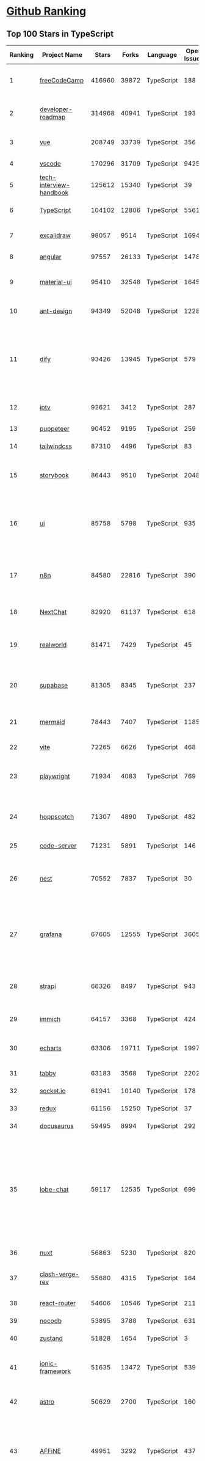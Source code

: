 [Github Ranking](../README.md)
==========

## Top 100 Stars in TypeScript

| Ranking | Project Name | Stars | Forks | Language | Open Issues | Description | Last Commit |
| ------- | ------------ | ----- | ----- | -------- | ----------- | ----------- | ----------- |
| 1 | [freeCodeCamp](https://github.com/freeCodeCamp/freeCodeCamp) | 416960 | 39872 | TypeScript | 188 | freeCodeCamp.org's open-source codebase and curriculum. Learn to code for free. | 2025-04-22T18:32:25Z |
| 2 | [developer-roadmap](https://github.com/kamranahmedse/developer-roadmap) | 314968 | 40941 | TypeScript | 193 | Interactive roadmaps, guides and other educational content to help developers grow in their careers. | 2025-04-22T17:34:18Z |
| 3 | [vue](https://github.com/vuejs/vue) | 208749 | 33739 | TypeScript | 356 | This is the repo for Vue 2. For Vue 3, go to https://github.com/vuejs/core | 2024-10-10T07:24:15Z |
| 4 | [vscode](https://github.com/microsoft/vscode) | 170296 | 31709 | TypeScript | 9425 | Visual Studio Code | 2025-04-22T19:00:48Z |
| 5 | [tech-interview-handbook](https://github.com/yangshun/tech-interview-handbook) | 125612 | 15340 | TypeScript | 39 | 💯 Curated coding interview preparation materials for busy software engineers | 2025-03-26T01:52:05Z |
| 6 | [TypeScript](https://github.com/microsoft/TypeScript) | 104102 | 12806 | TypeScript | 5561 | TypeScript is a superset of JavaScript that compiles to clean JavaScript output. | 2025-04-21T21:11:48Z |
| 7 | [excalidraw](https://github.com/excalidraw/excalidraw) | 98057 | 9514 | TypeScript | 1694 | Virtual whiteboard for sketching hand-drawn like diagrams | 2025-04-22T14:16:20Z |
| 8 | [angular](https://github.com/angular/angular) | 97557 | 26133 | TypeScript | 1478 | Deliver web apps with confidence 🚀 | 2025-04-22T16:39:25Z |
| 9 | [material-ui](https://github.com/mui/material-ui) | 95410 | 32548 | TypeScript | 1645 | Material UI: Comprehensive React component library that implements Google's Material Design. Free forever. | 2025-04-22T07:09:18Z |
| 10 | [ant-design](https://github.com/ant-design/ant-design) | 94349 | 52048 | TypeScript | 1228 | An enterprise-class UI design language and React UI library | 2025-04-22T14:41:32Z |
| 11 | [dify](https://github.com/langgenius/dify) | 93426 | 13945 | TypeScript | 579 | Dify is an open-source LLM app development platform. Dify's intuitive interface combines AI workflow, RAG pipeline, agent capabilities, model management, observability features and more, letting you quickly go from prototype to production. | 2025-04-22T16:23:40Z |
| 12 | [iptv](https://github.com/iptv-org/iptv) | 92621 | 3412 | TypeScript | 287 | Collection of publicly available IPTV channels from all over the world | 2025-04-22T13:39:58Z |
| 13 | [puppeteer](https://github.com/puppeteer/puppeteer) | 90452 | 9195 | TypeScript | 259 | JavaScript API for Chrome and Firefox | 2025-04-22T16:45:56Z |
| 14 | [tailwindcss](https://github.com/tailwindlabs/tailwindcss) | 87310 | 4496 | TypeScript | 83 | A utility-first CSS framework for rapid UI development. | 2025-04-22T16:56:01Z |
| 15 | [storybook](https://github.com/storybookjs/storybook) | 86443 | 9510 | TypeScript | 2048 | Storybook is the industry standard workshop for building, documenting, and testing UI components in isolation | 2025-04-22T18:17:55Z |
| 16 | [ui](https://github.com/shadcn-ui/ui) | 85758 | 5798 | TypeScript | 935 | A set of beautifully-designed, accessible components and a code distribution platform. Works with your favorite frameworks. Open Source. Open Code. | 2025-04-22T18:46:48Z |
| 17 | [n8n](https://github.com/n8n-io/n8n) | 84580 | 22816 | TypeScript | 390 | Fair-code workflow automation platform with native AI capabilities. Combine visual building with custom code, self-host or cloud, 400+ integrations. | 2025-04-22T17:44:31Z |
| 18 | [NextChat](https://github.com/ChatGPTNextWeb/NextChat) | 82920 | 61137 | TypeScript | 618 | ✨ Light and Fast AI Assistant. Support: Web \| iOS \| MacOS \| Android \|  Linux \| Windows | 2025-04-19T08:00:42Z |
| 19 | [realworld](https://github.com/gothinkster/realworld) | 81471 | 7429 | TypeScript | 45 | "The mother of all demo apps" — Exemplary fullstack Medium.com clone powered by React, Angular, Node, Django, and many more | 2024-12-02T17:20:18Z |
| 20 | [supabase](https://github.com/supabase/supabase) | 81305 | 8345 | TypeScript | 237 | The open source Firebase alternative. Supabase gives you a dedicated Postgres database to build your web, mobile, and AI applications. | 2025-04-22T17:37:21Z |
| 21 | [mermaid](https://github.com/mermaid-js/mermaid) | 78443 | 7407 | TypeScript | 1185 | Generation of diagrams like flowcharts or sequence diagrams from text in a similar manner as markdown | 2025-04-22T16:41:40Z |
| 22 | [vite](https://github.com/vitejs/vite) | 72265 | 6626 | TypeScript | 468 | Next generation frontend tooling. It's fast! | 2025-04-22T15:17:31Z |
| 23 | [playwright](https://github.com/microsoft/playwright) | 71934 | 4083 | TypeScript | 769 | Playwright is a framework for Web Testing and Automation. It allows testing Chromium, Firefox and WebKit with a single API.  | 2025-04-22T16:41:51Z |
| 24 | [hoppscotch](https://github.com/hoppscotch/hoppscotch) | 71307 | 4890 | TypeScript | 482 | Open source API development ecosystem - https://hoppscotch.io (open-source alternative to Postman, Insomnia) | 2025-04-22T07:44:46Z |
| 25 | [code-server](https://github.com/coder/code-server) | 71231 | 5891 | TypeScript | 146 | VS Code in the browser | 2025-04-17T19:22:13Z |
| 26 | [nest](https://github.com/nestjs/nest) | 70552 | 7837 | TypeScript | 30 | A progressive Node.js framework for building efficient, scalable, and enterprise-grade server-side applications with TypeScript/JavaScript 🚀 | 2025-04-22T11:42:33Z |
| 27 | [grafana](https://github.com/grafana/grafana) | 67605 | 12555 | TypeScript | 3605 | The open and composable observability and data visualization platform. Visualize metrics, logs, and traces from multiple sources like Prometheus, Loki, Elasticsearch, InfluxDB, Postgres and many more.  | 2025-04-22T19:01:44Z |
| 28 | [strapi](https://github.com/strapi/strapi) | 66326 | 8497 | TypeScript | 943 | 🚀 Strapi is the leading open-source headless CMS. It’s 100% JavaScript/TypeScript, fully customizable, and developer-first. | 2025-04-22T16:12:15Z |
| 29 | [immich](https://github.com/immich-app/immich) | 64157 | 3368 | TypeScript | 424 | High performance self-hosted photo and video management solution. | 2025-04-22T19:02:14Z |
| 30 | [echarts](https://github.com/apache/echarts) | 63306 | 19711 | TypeScript | 1997 | Apache ECharts is a powerful, interactive charting and data visualization library for browser | 2025-04-17T08:54:28Z |
| 31 | [tabby](https://github.com/Eugeny/tabby) | 63183 | 3568 | TypeScript | 2202 | A terminal for a more modern age | 2025-04-15T21:48:26Z |
| 32 | [socket.io](https://github.com/socketio/socket.io) | 61941 | 10140 | TypeScript | 178 | Realtime application framework (Node.JS server) | 2025-03-28T20:32:26Z |
| 33 | [redux](https://github.com/reduxjs/redux) | 61156 | 15250 | TypeScript | 37 | A JS library for predictable global state management | 2025-04-21T02:33:26Z |
| 34 | [docusaurus](https://github.com/facebook/docusaurus) | 59495 | 8994 | TypeScript | 292 | Easy to maintain open source documentation websites. | 2025-04-18T08:11:24Z |
| 35 | [lobe-chat](https://github.com/lobehub/lobe-chat) | 59117 | 12535 | TypeScript | 699 | 🤯 Lobe Chat - an open-source, modern-design AI chat framework. Supports Multi AI Providers( OpenAI / Claude 3 / Gemini / Ollama / DeepSeek / Qwen), Knowledge Base (file upload / knowledge management / RAG ), Multi-Modals (Plugins/Artifacts) and Thinking. One-click FREE deployment of your private ChatGPT/ Claude / DeepSeek application. | 2025-04-22T18:05:36Z |
| 36 | [nuxt](https://github.com/nuxt/nuxt) | 56863 | 5230 | TypeScript | 820 | The Intuitive Vue Framework. | 2025-04-22T16:45:46Z |
| 37 | [clash-verge-rev](https://github.com/clash-verge-rev/clash-verge-rev) | 55680 | 4315 | TypeScript | 164 | A modern GUI client based on Tauri, designed to run in Windows, macOS and Linux for tailored proxy experience | 2025-04-22T18:33:38Z |
| 38 | [react-router](https://github.com/remix-run/react-router) | 54606 | 10546 | TypeScript | 211 | Declarative routing for React | 2025-04-22T17:23:12Z |
| 39 | [nocodb](https://github.com/nocodb/nocodb) | 53895 | 3788 | TypeScript | 631 | 🔥 🔥 🔥 Open Source Airtable Alternative | 2025-04-22T14:36:24Z |
| 40 | [zustand](https://github.com/pmndrs/zustand) | 51828 | 1654 | TypeScript | 3 | 🐻 Bear necessities for state management in React | 2025-04-18T06:00:57Z |
| 41 | [ionic-framework](https://github.com/ionic-team/ionic-framework) | 51635 | 13472 | TypeScript | 539 | A powerful cross-platform UI toolkit for building native-quality iOS, Android, and Progressive Web Apps with HTML, CSS, and JavaScript. | 2025-04-22T16:52:38Z |
| 42 | [astro](https://github.com/withastro/astro) | 50629 | 2700 | TypeScript | 160 | The web framework for content-driven websites. ⭐️ Star to support our work! | 2025-04-22T16:16:21Z |
| 43 | [AFFiNE](https://github.com/toeverything/AFFiNE) | 49951 | 3292 | TypeScript | 437 | There can be more than Notion and Miro. AFFiNE(pronounced [ə‘fain]) is a next-gen knowledge base that brings planning, sorting and creating all together. Privacy first, open-source, customizable and ready to use.  | 2025-04-22T18:09:35Z |
| 44 | [ragflow](https://github.com/infiniflow/ragflow) | 49889 | 4704 | TypeScript | 1884 | RAGFlow is an open-source RAG (Retrieval-Augmented Generation) engine based on deep document understanding. | 2025-04-22T13:12:47Z |
| 45 | [core](https://github.com/vuejs/core) | 49767 | 8610 | TypeScript | 669 | 🖖 Vue.js is a progressive, incrementally-adoptable JavaScript framework for building UI on the web. | 2025-04-22T13:34:40Z |
| 46 | [DefinitelyTyped](https://github.com/DefinitelyTyped/DefinitelyTyped) | 49621 | 30379 | TypeScript | 560 | The repository for high quality TypeScript type definitions. | 2025-04-22T15:09:35Z |
| 47 | [joplin](https://github.com/laurent22/joplin) | 48889 | 5300 | TypeScript | 499 | Joplin - the privacy-focused note taking app with sync capabilities for Windows, macOS, Linux, Android and iOS. | 2025-04-22T16:16:17Z |
| 48 | [cypress](https://github.com/cypress-io/cypress) | 48543 | 3282 | TypeScript | 1366 | Fast, easy and reliable testing for anything that runs in a browser. | 2025-04-22T18:27:18Z |
| 49 | [appwrite](https://github.com/appwrite/appwrite) | 48237 | 4274 | TypeScript | 596 | Build like a team of hundreds_ | 2025-04-22T15:20:32Z |
| 50 | [quill](https://github.com/slab/quill) | 45182 | 3490 | TypeScript | 477 | Quill is a modern WYSIWYG editor built for compatibility and extensibility | 2024-11-30T12:21:23Z |
| 51 | [type-challenges](https://github.com/type-challenges/type-challenges) | 45122 | 4917 | TypeScript | 31762 | Collection of TypeScript type challenges with online judge | 2025-04-22T04:34:02Z |
| 52 | [pixijs](https://github.com/pixijs/pixijs) | 44978 | 4850 | TypeScript | 409 | The HTML5 Creation Engine: Create beautiful digital content with the fastest, most flexible 2D WebGL renderer. | 2025-04-22T17:07:31Z |
| 53 | [query](https://github.com/TanStack/query) | 44842 | 3135 | TypeScript | 64 | 🤖 Powerful asynchronous state management, server-state utilities and data fetching for the web. TS/JS, React Query, Solid Query, Svelte Query and Vue Query. | 2025-04-22T17:06:45Z |
| 54 | [jest](https://github.com/jestjs/jest) | 44717 | 6536 | TypeScript | 263 | Delightful JavaScript Testing. | 2025-04-21T08:42:43Z |
| 55 | [hyper](https://github.com/vercel/hyper) | 43892 | 3532 | TypeScript | 937 | A terminal built on web technologies | 2024-08-14T03:32:57Z |
| 56 | [fuels-ts](https://github.com/FuelLabs/fuels-ts) | 43820 | 1375 | TypeScript | 98 | Fuel Network Typescript SDK | 2025-04-22T17:35:18Z |
| 57 | [babel](https://github.com/babel/babel) | 43520 | 5704 | TypeScript | 602 | 🐠 Babel is a compiler for writing next generation JavaScript. | 2025-04-22T17:50:12Z |
| 58 | [lx-music-desktop](https://github.com/lyswhut/lx-music-desktop) | 43505 | 6210 | TypeScript | 864 | 一个基于 electron 的音乐软件 | 2025-04-19T11:55:58Z |
| 59 | [react-use](https://github.com/streamich/react-use) | 42925 | 3224 | TypeScript | 346 | React Hooks — 👍 | 2025-04-13T08:23:03Z |
| 60 | [react-hook-form](https://github.com/react-hook-form/react-hook-form) | 42925 | 2164 | TypeScript | 66 | 📋 React Hooks for form state management and validation (Web + React Native) | 2025-04-21T03:03:00Z |
| 61 | [Rocket.Chat](https://github.com/RocketChat/Rocket.Chat) | 42515 | 11669 | TypeScript | 2583 | The communications platform that puts data protection first. | 2025-04-22T19:02:12Z |
| 62 | [prisma](https://github.com/prisma/prisma) | 41977 | 1721 | TypeScript | 2199 | Next-generation ORM for Node.js & TypeScript \| PostgreSQL, MySQL, MariaDB, SQL Server, SQLite, MongoDB and CockroachDB | 2025-04-22T18:10:11Z |
| 63 | [cline](https://github.com/cline/cline) | 41402 | 4619 | TypeScript | 555 | Autonomous coding agent right in your IDE, capable of creating/editing files, executing commands, using the browser, and more with your permission every step of the way. | 2025-04-22T18:29:22Z |
| 64 | [styled-components](https://github.com/styled-components/styled-components) | 40791 | 2507 | TypeScript | 298 | Visual primitives for the component age. Use the best bits of ES6 and CSS to style your apps without stress 💅 | 2025-04-02T19:11:34Z |
| 65 | [vuetify](https://github.com/vuetifyjs/vuetify) | 40448 | 6996 | TypeScript | 552 | 🐉 Vue Component Framework | 2025-04-22T14:15:47Z |
| 66 | [hexo](https://github.com/hexojs/hexo) | 40255 | 4913 | TypeScript | 72 | A fast, simple & powerful blog framework, powered by Node.js. | 2025-04-22T14:27:17Z |
| 67 | [tldraw](https://github.com/tldraw/tldraw) | 39740 | 2486 | TypeScript | 280 | whiteboard SDK / infinite canvas SDK | 2025-04-22T16:18:15Z |
| 68 | [expo](https://github.com/expo/expo) | 39278 | 6667 | TypeScript | 496 | An open-source framework for making universal native apps with React. Expo runs on Android, iOS, and the web. | 2025-04-22T18:40:12Z |
| 69 | [chakra-ui](https://github.com/chakra-ui/chakra-ui) | 38976 | 3401 | TypeScript | 3 | Chakra UI is a component system for building products with speed ⚡️ | 2025-04-22T14:04:50Z |
| 70 | [Flowise](https://github.com/FlowiseAI/Flowise) | 37570 | 19520 | TypeScript | 539 | Drag & drop UI to build your customized LLM flow | 2025-04-22T16:01:03Z |
| 71 | [jsoncrack.com](https://github.com/AykutSarac/jsoncrack.com) | 37529 | 2478 | TypeScript | 33 | ✨ Innovative and open-source visualization application that transforms various data formats, such as JSON, YAML, XML, CSV and more, into interactive graphs. | 2025-04-17T16:40:45Z |
| 72 | [zod](https://github.com/colinhacks/zod) | 37294 | 1391 | TypeScript | 568 | TypeScript-first schema validation with static type inference | 2025-04-22T17:00:15Z |
| 73 | [ant-design-pro](https://github.com/ant-design/ant-design-pro) | 37039 | 8182 | TypeScript | 200 | 👨🏻‍💻👩🏻‍💻 Use Ant Design like a Pro! | 2025-01-14T02:22:19Z |
| 74 | [trpc](https://github.com/trpc/trpc) | 37026 | 1352 | TypeScript | 125 | 🧙‍♀️  Move Fast and Break Nothing. End-to-end typesafe APIs made easy.  | 2025-04-18T09:14:01Z |
| 75 | [novu](https://github.com/novuhq/novu) | 36817 | 4003 | TypeScript | 221 | The open-source notification Inbox infrastructure. E-mail, SMS, Push and Slack Integrations. | 2025-04-22T17:08:03Z |
| 76 | [appsmith](https://github.com/appsmithorg/appsmith) | 36761 | 4009 | TypeScript | 4217 | Platform to build admin panels, internal tools, and dashboards. Integrates with 25+ databases and any API. | 2025-04-22T17:53:11Z |
| 77 | [ink-kit](https://github.com/inkonchain/ink-kit) | 36591 | 390 | TypeScript | 1 | Onchain-focused SDK with ready-to-use templates, themes, and magical animated components ✨ | 2025-03-19T11:52:07Z |
| 78 | [firecrawl](https://github.com/mendableai/firecrawl) | 36559 | 3275 | TypeScript | 157 | 🔥 Turn entire websites into LLM-ready markdown or structured data. Scrape, crawl and extract with a single API. | 2025-04-22T18:44:00Z |
| 79 | [upscayl](https://github.com/upscayl/upscayl) | 36481 | 1678 | TypeScript | 62 | 🆙 Upscayl - #1 Free and Open Source AI Image Upscaler for Linux, MacOS and Windows. | 2025-04-21T22:52:23Z |
| 80 | [taro](https://github.com/NervJS/taro) | 36389 | 4827 | TypeScript | 1427 | 开放式跨端跨框架解决方案，支持使用 React/Vue/Nerv 等框架来开发微信/京东/百度/支付宝/字节跳动/ QQ 小程序/H5/React Native 等应用。  https://taro.zone/ | 2025-04-22T10:56:18Z |
| 81 | [RSSHub](https://github.com/DIYgod/RSSHub) | 36355 | 7982 | TypeScript | 362 | 🧡 Everything is RSSible | 2025-04-22T19:03:19Z |
| 82 | [slidev](https://github.com/slidevjs/slidev) | 36156 | 1485 | TypeScript | 115 | Presentation Slides for Developers | 2025-04-22T05:09:22Z |
| 83 | [lerna](https://github.com/lerna/lerna) | 35918 | 2279 | TypeScript | 386 | Lerna is a fast, modern build system for managing and publishing multiple JavaScript/TypeScript packages from the same repository. | 2025-04-22T09:05:28Z |
| 84 | [cal.com](https://github.com/calcom/cal.com) | 35876 | 9206 | TypeScript | 927 | Scheduling infrastructure for absolutely everyone. | 2025-04-22T18:52:44Z |
| 85 | [date-fns](https://github.com/date-fns/date-fns) | 35665 | 1818 | TypeScript | 609 | ⏳ Modern JavaScript date utility library ⌛️ | 2024-09-23T08:07:29Z |
| 86 | [plane](https://github.com/makeplane/plane) | 35454 | 2199 | TypeScript | 452 | 🔥 🔥 🔥 Open Source JIRA, Linear, Monday, and Asana Alternative. Plane helps you track your issues, epics, and cycles the easiest way on the planet. | 2025-04-22T14:49:49Z |
| 87 | [typeorm](https://github.com/typeorm/typeorm) | 35227 | 6394 | TypeScript | 2325 | ORM for TypeScript and JavaScript. Supports MySQL, PostgreSQL, MariaDB, SQLite, MS SQL Server, Oracle, SAP Hana, WebSQL databases. Works in NodeJS, Browser, Ionic, Cordova and Electron platforms. | 2025-04-18T10:55:17Z |
| 88 | [nativefier](https://github.com/nativefier/nativefier) | 35146 | 2216 | TypeScript | 255 | Make any web page a desktop application | 2023-09-29T13:45:16Z |
| 89 | [Langchain-Chatchat](https://github.com/chatchat-space/Langchain-Chatchat) | 34765 | 5855 | TypeScript | 198 | Langchain-Chatchat（原Langchain-ChatGLM）基于 Langchain 与 ChatGLM, Qwen 与 Llama 等语言模型的 RAG 与 Agent 应用 \| Langchain-Chatchat (formerly langchain-ChatGLM), local knowledge based LLM (like ChatGLM, Qwen and Llama) RAG and Agent app with langchain  | 2025-03-25T15:45:51Z |
| 90 | [marked](https://github.com/markedjs/marked) | 34436 | 3444 | TypeScript | 18 | A markdown parser and compiler. Built for speed. | 2025-04-21T23:09:25Z |
| 91 | [chatbox](https://github.com/chatboxai/chatbox) | 34370 | 3282 | TypeScript | 657 | User-friendly Desktop Client App for AI Models/LLMs (GPT, Claude, Gemini, Ollama...) | 2025-04-21T11:10:46Z |
| 92 | [spacedrive](https://github.com/spacedriveapp/spacedrive) | 34327 | 1043 | TypeScript | 115 | Spacedrive is an open source cross-platform file explorer, powered by a virtual distributed filesystem written in Rust. | 2025-03-24T14:19:49Z |
| 93 | [payload](https://github.com/payloadcms/payload) | 34282 | 2340 | TypeScript | 304 | Payload is the open-source, fullstack Next.js framework, giving you instant backend superpowers. Get a full TypeScript backend and admin panel instantly. Use Payload as a headless CMS or for building powerful applications. | 2025-04-22T18:26:15Z |
| 94 | [formik](https://github.com/jaredpalmer/formik) | 34234 | 2805 | TypeScript | 699 | Build forms in React, without the tears 😭  | 2024-10-18T03:18:36Z |
| 95 | [siyuan](https://github.com/siyuan-note/siyuan) | 34015 | 2084 | TypeScript | 319 | A privacy-first, self-hosted, fully open source personal knowledge management software, written in typescript and golang. | 2025-04-22T13:39:58Z |
| 96 | [AgentGPT](https://github.com/reworkd/AgentGPT) | 33849 | 9399 | TypeScript | 127 | 🤖 Assemble, configure, and deploy autonomous AI Agents in your browser. | 2025-03-28T17:13:05Z |
| 97 | [solid](https://github.com/solidjs/solid) | 33376 | 962 | TypeScript | 108 | A declarative, efficient, and flexible JavaScript library for building user interfaces. | 2025-04-11T15:15:11Z |
| 98 | [immutable-js](https://github.com/immutable-js/immutable-js) | 33045 | 1782 | TypeScript | 94 | Immutable persistent data collections for Javascript which increase efficiency and simplicity. | 2025-04-21T22:02:48Z |
| 99 | [portainer](https://github.com/portainer/portainer) | 32725 | 2575 | TypeScript | 575 | Making Docker and Kubernetes management easy. | 2025-04-22T13:13:09Z |
| 100 | [mattermost](https://github.com/mattermost/mattermost) | 32361 | 7732 | TypeScript | 651 | Mattermost is an open source platform for secure collaboration across the entire software development lifecycle.. | 2025-04-22T18:21:24Z |

